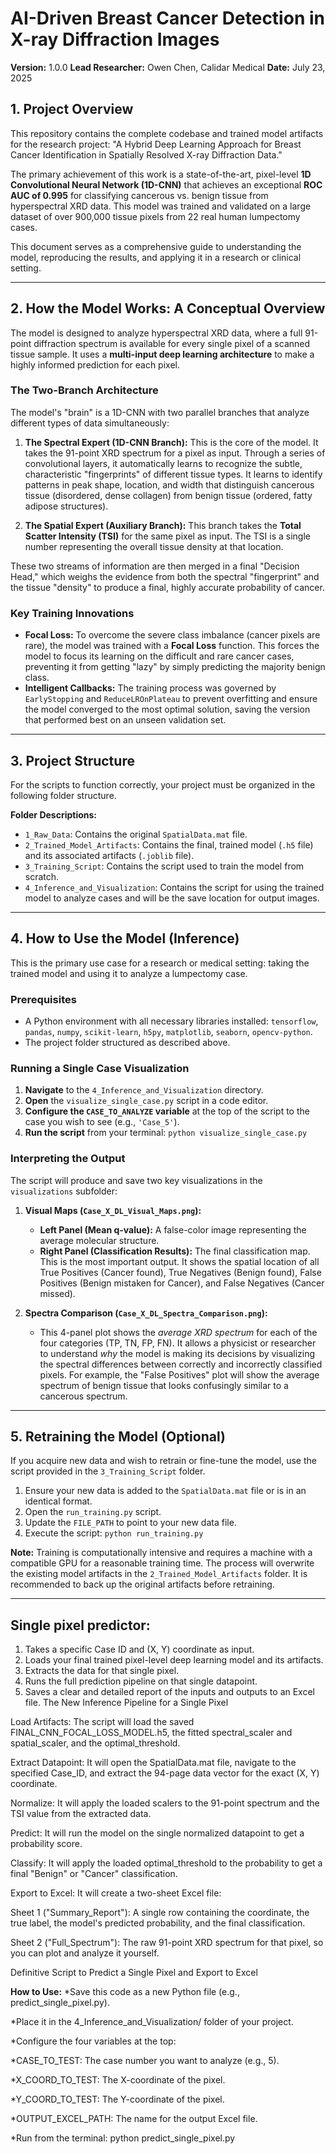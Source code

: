 # AI-Driven Breast Cancer Detection in X-ray Diffraction Images

**Version:** 1.0.0
**Lead Researcher:** Owen Chen, Calidar Medical
**Date:** July 23, 2025

## 1. Project Overview

This repository contains the complete codebase and trained model artifacts for the research project: "A Hybrid Deep Learning Approach for Breast Cancer Identification in Spatially Resolved X-ray Diffraction Data."

The primary achievement of this work is a state-of-the-art, pixel-level **1D Convolutional Neural Network (1D-CNN)** that achieves an exceptional **ROC AUC of 0.995** for classifying cancerous vs. benign tissue from hyperspectral XRD data. This model was trained and validated on a large dataset of over 900,000 tissue pixels from 22 real human lumpectomy cases.

This document serves as a comprehensive guide to understanding the model, reproducing the results, and applying it in a research or clinical setting.

---

## 2. How the Model Works: A Conceptual Overview

The model is designed to analyze hyperspectral XRD data, where a full 91-point diffraction spectrum is available for every single pixel of a scanned tissue sample. It uses a **multi-input deep learning architecture** to make a highly informed prediction for each pixel.

### The Two-Branch Architecture

The model's "brain" is a 1D-CNN with two parallel branches that analyze different types of data simultaneously:

1.  **The Spectral Expert (1D-CNN Branch):** This is the core of the model. It takes the 91-point XRD spectrum for a pixel as input. Through a series of convolutional layers, it automatically learns to recognize the subtle, characteristic "fingerprints" of different tissue types. It learns to identify patterns in peak shape, location, and width that distinguish cancerous tissue (disordered, dense collagen) from benign tissue (ordered, fatty adipose structures).

2.  **The Spatial Expert (Auxiliary Branch):** This branch takes the **Total Scatter Intensity (TSI)** for the same pixel as input. The TSI is a single number representing the overall tissue density at that location.

These two streams of information are then merged in a final "Decision Head," which weighs the evidence from both the spectral "fingerprint" and the tissue "density" to produce a final, highly accurate probability of cancer.

### Key Training Innovations

*   **Focal Loss:** To overcome the severe class imbalance (cancer pixels are rare), the model was trained with a **Focal Loss** function. This forces the model to focus its learning on the difficult and rare cancer cases, preventing it from getting "lazy" by simply predicting the majority benign class.
*   **Intelligent Callbacks:** The training process was governed by `EarlyStopping` and `ReduceLROnPlateau` to prevent overfitting and ensure the model converged to the most optimal solution, saving the version that performed best on an unseen validation set.

---

## 3. Project Structure

For the scripts to function correctly, your project must be organized in the following folder structure.


**Folder Descriptions:**
*   `1_Raw_Data`: Contains the original `SpatialData.mat` file.
*   `2_Trained_Model_Artifacts`: Contains the final, trained model (`.h5` file) and its associated artifacts (`.joblib` file).
*   `3_Training_Script`: Contains the script used to train the model from scratch.
*   `4_Inference_and_Visualization`: Contains the script for using the trained model to analyze cases and will be the save location for output images.

---

## 4. How to Use the Model (Inference)

This is the primary use case for a research or medical setting: taking the trained model and using it to analyze a lumpectomy case.

### Prerequisites

*   A Python environment with all necessary libraries installed: `tensorflow`, `pandas`, `numpy`, `scikit-learn`, `h5py`, `matplotlib`, `seaborn`, `opencv-python`.
*   The project folder structured as described above.

### Running a Single Case Visualization

1.  **Navigate** to the `4_Inference_and_Visualization` directory.
2.  **Open** the `visualize_single_case.py` script in a code editor.
3.  **Configure the `CASE_TO_ANALYZE` variable** at the top of the script to the case you wish to see (e.g., `'Case_5'`).
4.  **Run the script** from your terminal: `python visualize_single_case.py`

### Interpreting the Output

The script will produce and save two key visualizations in the `visualizations` subfolder:

1.  **Visual Maps (`Case_X_DL_Visual_Maps.png`):**
    *   **Left Panel (Mean q-value):** A false-color image representing the average molecular structure.
    *   **Right Panel (Classification Results):** The final classification map. This is the most important output. It shows the spatial location of all True Positives (Cancer found), True Negatives (Benign found), False Positives (Benign mistaken for Cancer), and False Negatives (Cancer missed).

2.  **Spectra Comparison (`Case_X_DL_Spectra_Comparison.png`):**
    *   This 4-panel plot shows the *average XRD spectrum* for each of the four categories (TP, TN, FP, FN). It allows a physicist or researcher to understand *why* the model is making its decisions by visualizing the spectral differences between correctly and incorrectly classified pixels. For example, the "False Positives" plot will show the average spectrum of benign tissue that looks confusingly similar to a cancerous spectrum.

---

## 5. Retraining the Model (Optional)

If you acquire new data and wish to retrain or fine-tune the model, use the script provided in the `3_Training_Script` folder.

1.  Ensure your new data is added to the `SpatialData.mat` file or is in an identical format.
2.  Open the `run_training.py` script.
3.  Update the `FILE_PATH` to point to your new data file.
4.  Execute the script: `python run_training.py`

**Note:** Training is computationally intensive and requires a machine with a compatible GPU for a reasonable training time. The process will overwrite the existing model artifacts in the `2_Trained_Model_Artifacts` folder. It is recommended to back up the original artifacts before retraining.

---

## Single pixel predictor:
1. Takes a specific Case ID and (X, Y) coordinate as input.
2. Loads your final trained pixel-level deep learning model and its artifacts.
3. Extracts the data for that single pixel.
4. Runs the full prediction pipeline on that single datapoint.
5. Saves a clear and detailed report of the inputs and outputs to an Excel file.
The New Inference Pipeline for a Single Pixel

Load Artifacts: The script will load the saved FINAL_CNN_FOCAL_LOSS_MODEL.h5, the fitted spectral_scaler and spatial_scaler, and the optimal_threshold.

Extract Datapoint: It will open the SpatialData.mat file, navigate to the specified Case_ID, and extract the 94-page data vector for the exact (X, Y) coordinate.

Normalize: It will apply the loaded scalers to the 91-point spectrum and the TSI value from the extracted data.

Predict: It will run the model on the single normalized datapoint to get a probability score.

Classify: It will apply the loaded optimal_threshold to the probability to get a final "Benign" or "Cancer" classification.

Export to Excel: It will create a two-sheet Excel file:

Sheet 1 ("Summary_Report"): A single row containing the coordinate, the true label, the model's predicted probability, and the final classification.

Sheet 2 ("Full_Spectrum"): The raw 91-point XRD spectrum for that pixel, so you can plot and analyze it yourself.

Definitive Script to Predict a Single Pixel and Export to Excel

**How to Use:**
*Save this code as a new Python file (e.g., predict_single_pixel.py).

*Place it in the 4_Inference_and_Visualization/ folder of your project.

*Configure the four variables at the top:

*CASE_TO_TEST: The case number you want to analyze (e.g., 5).

*X_COORD_TO_TEST: The X-coordinate of the pixel.

*Y_COORD_TO_TEST: The Y-coordinate of the pixel.

*OUTPUT_EXCEL_PATH: The name for the output Excel file.

*Run from the terminal: python predict_single_pixel.py
